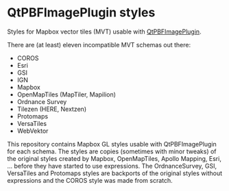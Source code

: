 # QtPBFImagePlugin styles
Styles for Mapbox vector tiles (MVT) usable with
[QtPBFImagePlugin](https://github.com/tumic0/QtPBFImagePlugin).

There are (at least) eleven incompatible MVT schemas out there:
- COROS
- Esri
- GSI
- IGN
- Mapbox
- OpenMapTiles (MapTiler, Mapilion)
- Ordnance Survey
- Tilezen (HERE, Nextzen)
- Protomaps
- VersaTiles
- WebVektor

This repository contains Mapbox GL styles usable with QtPBFImagePlugin for
each schema. The styles are copies (sometimes with minor tweaks) of the original
styles created by Mapbox, OpenMapTiles, Apollo Mapping, Esri, ... before they
have started to use expressions. The OrdnanceSurvey, GSI, VersaTiles and
Protomaps styles are backports of the original styles without expressions and
the COROS style was made from scratch.
